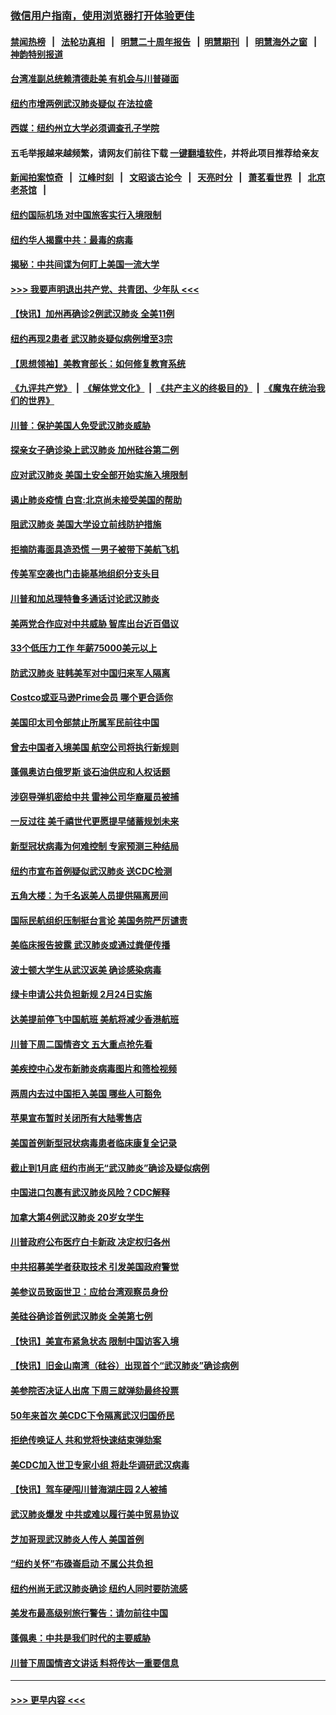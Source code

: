 ### [微信用户指南，使用浏览器打开体验更佳](https://github.com/gfw-breaker/banned-news1/blob/master/indexes/wechat-guide.md?t=0)
#### [禁闻热榜](热点新闻.md?t=0)  &nbsp;&nbsp;|&nbsp;&nbsp; [法轮功真相](https://github.com/gfw-breaker/truth/blob/master/README.md?t=0) &nbsp;&nbsp;|&nbsp;&nbsp; [明慧二十周年报告](https://github.com/gfw-breaker/mh-reports/blob/master/README.md?t=0) &nbsp;&nbsp;|&nbsp;&nbsp;[明慧期刊](https://github.com/gfw-breaker/mh-qikan) &nbsp;&nbsp;|&nbsp;&nbsp; [明慧海外之窗](https://github.com/gfw-breaker/mh-news/blob/master/README.md?t=0) &nbsp;&nbsp;|&nbsp;&nbsp; [神韵特别报道](https://github.com/gfw-breaker/mh-news/blob/master/shenyun.md?t=0)
#### [台湾准副总统赖清德赴美 有机会与川普碰面](../pages/nsc412/n11841332.md?t=02032311) 
#### [纽约市增两例武汉肺炎疑似 在法拉盛](../pages/nsc412/n11840625.md?t=02032311) 
#### [西媒：纽约州立大学必须调查孔子学院](../pages/nsc412/n11840637.md?t=02032311) 
#### 五毛举报越来越频繁，请网友们前往下载 [一键翻墙软件](https://github.com/gfw-breaker/ssr-accounts)，并将此项目推荐给亲友
#### [新闻拍案惊奇](https://github.com/gfw-breaker/banned-news1/blob/master/pages/link4.md) &nbsp;&nbsp;|&nbsp;&nbsp; [江峰时刻](https://github.com/gfw-breaker/banned-news1/blob/master/pages/link4.md) &nbsp;&nbsp;|&nbsp;&nbsp; [文昭谈古论今](https://github.com/gfw-breaker/banned-news1/blob/master/pages/link4.md) &nbsp;&nbsp;|&nbsp;&nbsp; [天亮时分](https://github.com/gfw-breaker/banned-news1/blob/master/pages/link4.md) &nbsp;&nbsp;|&nbsp;&nbsp; [萧茗看世界](https://github.com/gfw-breaker/banned-news1/blob/master/pages/link4.md) &nbsp;&nbsp;|&nbsp;&nbsp; [北京老茶馆](https://github.com/gfw-breaker/banned-news1/blob/master/pages/link4.md) &nbsp;&nbsp;|&nbsp;&nbsp; 
#### [纽约国际机场  对中国旅客实行入境限制](../pages/nsc412/n11840619.md?t=02032311) 
#### [纽约华人揭露中共：最毒的病毒](../pages/nsc412/n11840631.md?t=02032311) 
#### [揭秘：中共间谍为何盯上美国一流大学](../pages/nsc412/n11840270.md?t=02032311) 
#### [>>> 我要声明退出共产党、共青团、少年队 <<<](https://github.com/begood0513/goodnews/blob/master/quit/letter.md) 
#### [【快讯】加州再确诊2例武汉肺炎 全美11例](../pages/nsc412/n11840339.md?t=02032311) 
#### [纽约再现2患者 武汉肺炎疑似病例增至3宗](../pages/nsc412/n11840010.md?t=02032311) 
#### [【思想领袖】美教育部长：如何修复教育系统](../pages/nsc412/n11690865.md?t=02032311) 
#### [《九评共产党》](https://github.com/begood0513/9ping.md/blob/master/README.md) &nbsp;|&nbsp; [《解体党文化》](../../../../jtdwh.md/blob/master/README.md)  &nbsp;|&nbsp; [《共产主义的终极目的》](../../../../gczydzjmd.md/blob/master/README.md) &nbsp;|&nbsp; [《魔鬼在统治我们的世界》](../../../../mgztzwmdsj.md/blob/master/README.md) 
#### [川普：保护美国人免受武汉肺炎威胁](../pages/nsc412/n11839718.md?t=02032311) 
#### [探亲女子确诊染上武汉肺炎 加州硅谷第二例](../pages/nsc412/n11839784.md?t=02032311) 
#### [应对武汉肺炎 美国土安全部开始实施入境限制](../pages/nsc412/n11839729.md?t=02032311) 
#### [遏止肺炎疫情 白宫:北京尚未接受美国的帮助](../pages/nsc412/n11839660.md?t=02032311) 
#### [阻武汉肺炎 美国大学设立前线防护措施](../pages/nsc412/n11839479.md?t=02032311) 
#### [拒摘防毒面具造恐慌 一男子被带下美航飞机](../pages/nsc412/n11839455.md?t=02032311) 
#### [传美军空袭也门击毙基地组织分支头目](../pages/nsc412/n11839210.md?t=02032311) 
#### [川普和加总理特鲁多通话讨论武汉肺炎](../pages/nsc412/n11839128.md?t=02032311) 
#### [美两党合作应对中共威胁 智库出台近百倡议](../pages/nsc412/n11838437.md?t=02032311) 
#### [33个低压力工作 年薪75000美元以上](../pages/nsc412/n11834441.md?t=02032311) 
#### [防武汉肺炎 驻韩美军对中国归来军人隔离](../pages/nsc412/n11838970.md?t=02032311) 
#### [Costco或亚马逊Prime会员 哪个更合适你](../pages/nsc412/n11834459.md?t=02032311) 
#### [美国印太司令部禁止所属军民前往中国](../pages/nsc412/n11838418.md?t=02032311) 
#### [曾去中国者入境美国 航空公司将执行新规则](../pages/nsc412/n11838375.md?t=02032311) 
#### [蓬佩奥访白俄罗斯 谈石油供应和人权话题](../pages/nsc412/n11838242.md?t=02032311) 
#### [涉窃导弹机密给中共 雷神公司华裔雇员被捕](../pages/nsc412/n11838129.md?t=02032311) 
#### [一反过往 美千禧世代更愿提早储蓄规划未来](../pages/nsc412/n11837601.md?t=02032311) 
#### [新型冠状病毒为何难控制 专家预测三种结局](../pages/nsc412/n11838002.md?t=02032311) 
#### [纽约市宣布首例疑似武汉肺炎 送CDC检测](../pages/nsc412/n11837852.md?t=02032311) 
#### [五角大楼：为千名返美人员提供隔离房间](../pages/nsc412/n11837831.md?t=02032311) 
#### [国际民航组织压制挺台言论 美国务院严厉谴责](../pages/nsc412/n11837791.md?t=02032311) 
#### [美临床报告披露 武汉肺炎或通过粪便传播](../pages/nsc412/n11837626.md?t=02032311) 
#### [波士顿大学生从武汉返美 确诊感染病毒](../pages/nsc412/n11837580.md?t=02032311) 
#### [绿卡申请公共负担新规 2月24日实施](../pages/nsc412/n11836634.md?t=02032311) 
#### [达美提前停飞中国航班 美航将减少香港航班](../pages/nsc412/n11837649.md?t=02032311) 
#### [川普下周二国情咨文 五大重点抢先看](../pages/nsc412/n11837512.md?t=02032311) 
#### [美疾控中心发布新肺炎病毒图片和筛检视频](../pages/nsc412/n11837491.md?t=02032311) 
#### [两周内去过中国拒入美国 哪些人可豁免](../pages/nsc412/n11837400.md?t=02032311) 
#### [苹果宣布暂时关闭所有大陆零售店](../pages/nsc412/n11837097.md?t=02032311) 
#### [美国首例新型冠状病毒患者临床康复全记录](../pages/nsc412/n11836513.md?t=02032311) 
#### [截止到1月底  纽约市尚无“武汉肺炎”确诊及疑似病例](../pages/nsc412/n11836657.md?t=02032311) 
#### [中国进口包裹有武汉肺炎风险？CDC解释](../pages/nsc412/n11836321.md?t=02032311) 
#### [加拿大第4例武汉肺炎 20岁女学生](../pages/nsc412/n11836537.md?t=02032311) 
#### [川普政府公布医疗白卡新政 决定权归各州](../pages/nsc412/n11836336.md?t=02032311) 
#### [中共招募美学者获取技术 引发美国政府警觉](../pages/nsc412/n11836277.md?t=02032311) 
#### [美参议员致函世卫：应给台湾观察员身份](../pages/nsc412/n11836183.md?t=02032311) 
#### [美硅谷确诊首例武汉肺炎 全美第七例](../pages/nsc412/n11836093.md?t=02032311) 
#### [【快讯】美宣布紧急状态 限制中国访客入境](../pages/nsc412/n11836030.md?t=02032311) 
#### [【快讯】旧金山南湾（硅谷）出现首个“武汉肺炎”确诊病例](../pages/nsc412/n11836084.md?t=02032311) 
#### [美参院否决证人出席 下周三就弹劾最终投票](../pages/nsc412/n11835900.md?t=02032311) 
#### [50年来首次 美CDC下令隔离武汉归国侨民](../pages/nsc412/n11835854.md?t=02032311) 
#### [拒绝传唤证人 共和党将快速结束弹劾案](../pages/nsc412/n11835573.md?t=02032311) 
#### [美CDC加入世卫专家小组 将赴华调研武汉病毒](../pages/nsc412/n11835584.md?t=02032311) 
#### [【快讯】驾车硬闯川普海湖庄园 2人被捕](../pages/nsc412/n11835785.md?t=02032311) 
#### [武汉肺炎爆发 中共或难以履行美中贸易协议](../pages/nsc412/n11834752.md?t=02032311) 
#### [芝加哥现武汉肺炎人传人 美国首例](../pages/nsc412/n11834730.md?t=02032311) 
#### [“纽约关怀”布碌崙启动  不属公共负担](../pages/nsc412/n11834269.md?t=02032311) 
#### [纽约州尚无武汉肺炎确诊  纽约人同时要防流感](../pages/nsc412/n11834247.md?t=02032311) 
#### [美发布最高级别旅行警告：请勿前往中国](../pages/nsc412/n11834038.md?t=02032311) 
#### [蓬佩奥：中共是我们时代的主要威胁](../pages/nsc412/n11833434.md?t=02032311) 
#### [川普下周国情咨文讲话 料将传达一重要信息](../pages/nsc412/n11833714.md?t=02032311) 

----
#### [ >>> 更早内容 <<< ](../indexes/nsc412-earlier.md)
